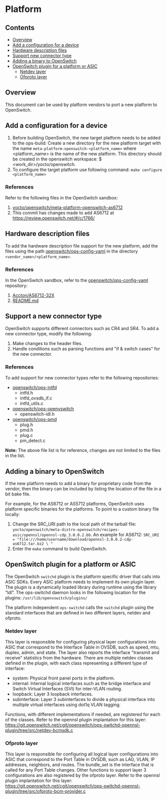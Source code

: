 # Platform

## Contents

- [Overview](#overview)
- [Add a configuration for a device](#add-a-configuration-for-a-device)
- [Hardware description files](#hardware-description-files)
- [Support new connector type](#support-new-connector-type)
- [Adding a binary to OpenSwitch](#adding-a-binary-to-openswitch)
- [OpenSwitch plugin for a platform or ASIC](#openswitch-plugin-for-a-platform-or-asic)
	- [Netdev layer](#netdev-layer)
	- [Ofproto layer](#ofproto-layer)

## Overview
This document can be used by platform vendors to port a new platform to OpenSwitch.

## Add a configuration for a device
1. Before building OpenSwitch, the new target platform needs to be added to the ops-build:
   Create a new directory for the new platform target with the name `meta-platform-openswitch-<platform_name>` where <platform_name> is the name of the new platform. This directory should be created in the openswitch workspace: $ <work_dir>/yocto/openswitch.
2. To configure the target platform use following command:
	`make configure <platform_name>`

### References
Refer to the following files in the OpenSwitch sandbox:
1)	[yocto/openswitch/meta-platform-openswitch-as6712](http://git.openswitch.net/cgit/openswitch/ops-build/tree/yocto/openswitch/meta-platform-openswitch-as6712?id=6eb61667d36816a9a94aeb04f67b1c8efd58 "meta-platform-openswitch-as6712")
2)	This commit has changes made to add AS6712 at https://review.openswitch.net/#/c/1766/

## Hardware description files
To add the hardware description file support for the new platform,  add the files using the path [openswitch/ops-config-yaml](http://git.openswitch.net/cgit/openswitch/ops-config-yaml/) in the directory `<vendor_name>/<platform_name>`.

### References
In the OpenSwitch sandbox, refer to the [openswitch/ops-config-yaml](http://git.openswitch.net/cgit/openswitch/ops-config-yaml/) repository:
1) [Accton/AS6712-32X](http://git.openswitch.net/cgit/openswitch/ops-hw-config/tree/Accton/AS6712-32X)
2) [README.md](http://git.openswitch.net/cgit/openswitch/ops-hw-config/tree/README.md)

## Support a new connector type
OpenSwitch supports different connectors such as CR4 and SR4.
To add a new connector type, modify the following:
1. Make changes to the header files.
2. Handle conditions such as parsing functions and "if & switch cases" for the new connector.

### References
To add support for new connector types refer to the following repositories:
- [openswitch/ops-intfd](http://git.openswitch.net/cgit/openswitch/ops-intfd/)
	- intfd.h
	- intfd_ovsdb_if.c
	- intfd_utils.c
- [openswitch/ops-openvswitch](http://git.openswitch.net/cgit/openswitch/ops-openvswitch/)
	- openswitch-idl.h
- [openswitch/ops-pmd](http://git.openswitch.net/cgit/openswitch/ops-pmd/)
	- plug.h
	- pmd.h
	- plug.c
	- pm_detect.c

**Note:** The above file list is for reference, changes are not limited to the files in the list.

## Adding a binary to OpenSwitch
If the new platform needs to add a binary for proprietary code from the vendor, then the  binary can be included by listing the location of the file in a bit bake file.

For example, for the AS6712 or AS5712 platforms, OpenSwitch uses platform specific binaries for the platforms. To point to a custom binary file locally:
1) Change the SRC_URI path to the local path of the tarball file:
`yocto/openswitch/meta-distro-openswitch/recipes-asic/opennsl/opennsl-cdp_3.0.0.2.bb`.
An example for AS6712:
`SRC_URI = "file:///home/username/download/opennsl-3.0.0.2-cdp-as6712.tar.bz2 \ "`
2) Enter the `make` command to build OpenSwitch.

## OpenSwitch plugin for a platform or ASIC

The OpenSwitch `switchd` plugin is the platform specific driver that calls into ASIC SDKs. Every ASIC platform needs to implement its own plugin layer. The plugin is a dynamically loaded library during runtime using the library “ldl”. The ops-switchd daemon looks in the following location for the plugins:
`/usr/lib/openvswitch/plugins/`

The platform independent `ops-switchd` calls the `switchd` plugin using the standard interfaces that are defined in two different layers, netdev and ofproto.

### Netdev layer
This layer is responsible for configuring physical layer configurations into ASIC that correspond to the Interface Table in OVSDB, such as speed, mtu, duplex, admin, and state. The layer also reports the interface "transmit and receive" statistics from the hardware. There are multiple netdev classes defined in the plugin, with each class representing a different type of interface:

- system:  Physical front panel ports in the platform.
- internal: Internal logical interfaces such as the bridge interface and Switch Virtual Interfaces (SVI) for inter-VLAN routing.
- loopback: Layer 3 loopback interfaces.
- subinterface: Layer 3 subinterfaces to divide a physical interface into multiple virtual interfaces using dot1q VLAN tagging.

Functions, with different implementations if needed, are registered for each of the classes.
Refer to the opennsl plugin implantation for this layer:
https://git.openswitch.net/cgit/openswitch/ops-switchd-opennsl-plugin/tree/src/netdev-bcmsdk.c

### Ofproto layer
This layer is responsible for configuring all logical layer configurations into ASIC that correspond to the Port Table in OVSDB, such as LAG, VLAN, IP addresses, neighbors, and routes.
The bundle_set is the interface that is called for any Port Table changes. Other functions to support layer 3 configurations are also registered by the ofproto layer.
Refer to the opennsl plugin implantation for this layer:
https://git.openswitch.net/cgit/openswitch/ops-switchd-opennsl-plugin/tree/src/ofproto-bcm-provider.c
